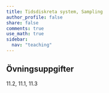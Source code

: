 ```yaml
---
title: Tidsdiskreta system, Sampling
author_profile: false
share: false
comments: true
use_math: true
sidebar:
  nav: "teaching"
---
```


## Övningsuppgifter
11.2, 11.1, 11.3
